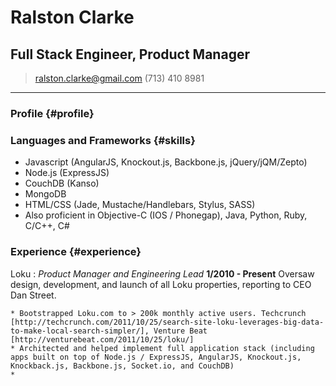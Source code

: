 # Ralston Clarke
## Full Stack Engineer, Product Manager

> [ralston.clarke@gmail.com](ralston.clarke@gmail.com)
> (713) 410 8981

------

### Profile {#profile}



### Languages and Frameworks {#skills}

* Javascript (AngularJS, Knockout.js, Backbone.js, jQuery/jQM/Zepto)
* Node.js (ExpressJS)
* CouchDB (Kanso)
* MongoDB
* HTML/CSS (Jade, Mustache/Handlebars, Stylus, SASS)
* Also proficient in Objective-C (IOS / Phonegap), Java, Python, Ruby, C/C++, C#

### Experience {#experience}

Loku 
: *Product Manager and Engineering Lead*
	__1/2010 - Present__
	Oversaw design, development, and launch of all Loku properties, reporting to CEO Dan Street.
	
	* Bootstrapped Loku.com to > 200k monthly active users. Techcrunch [http://techcrunch.com/2011/10/25/search-site-loku-leverages-big-data-to-make-local-search-simpler/], Venture Beat [http://venturebeat.com/2011/10/25/loku/]
	* Architected and helped implement full application stack (including apps built on top of Node.js / ExpressJS, AngularJS, Knockout.js, Knockback.js, Backbone.js, Socket.io, and CouchDB)
	* 